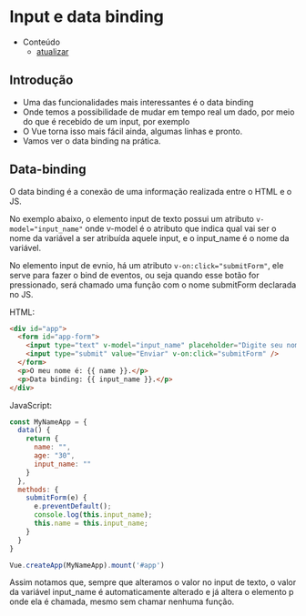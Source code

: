 # Input e data binding

- Conteúdo
  - [atualizar](atualizar)

## Introdução

- Uma das funcionalidades mais interessantes é o data binding
- Onde temos a possibilidade de mudar em tempo real um dado, por meio do que é recebido de um input, por exemplo
- O Vue torna isso mais fácil ainda, algumas linhas e pronto.
- Vamos ver o data binding na prática.

## Data-binding

O data binding é a conexão de uma informação realizada entre o HTML e o JS.

No exemplo abaixo, o elemento input de texto possui um atributo `v-model="input_name"` onde v-model é o atributo que indica qual vai ser o nome da variável a ser atribuída aquele input, e o input_name é o nome da variável.

No elemento input de evnio, há um atributo `v-on:click="submitForm"`, ele serve para fazer o bind de eventos, ou seja quando esse botão for pressionado, será chamado uma função com o nome submitForm declarada no JS.

HTML:

```html
<div id="app">
  <form id="app-form">
    <input type="text" v-model="input_name" placeholder="Digite seu nome" />
    <input type="submit" value="Enviar" v-on:click="submitForm" />
  </form>
  <p>O meu nome é: {{ name }}.</p>
  <p>Data binding: {{ input_name }}.</p>
</div>
```

JavaScript:

```javascript
const MyNameApp = {
  data() {
    return {
      name: "",
      age: "30",
      input_name: ""
    }
  },
  methods: {
    submitForm(e) {
      e.preventDefault();
      console.log(this.input_name);
      this.name = this.input_name;
    }
  }
}

Vue.createApp(MyNameApp).mount('#app')
```

Assim notamos que, sempre que alteramos o valor no input de texto, o valor da variável input_name é automaticamente alterado e já altera o elemento p onde ela é chamada, mesmo sem chamar nenhuma função.
